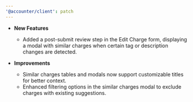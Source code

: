 ```yaml
---
'@accounter/client': patch
---
```


* **New Features**
  * Added a post-submit review step in the Edit Charge form, displaying a modal with similar charges when certain tag or description changes are detected.

* **Improvements**
  * Similar charges tables and modals now support customizable titles for better context.
  * Enhanced filtering options in the similar charges modal to exclude charges with existing suggestions.

